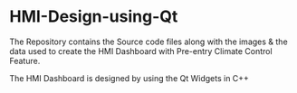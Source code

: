 # HMI-Design-using-Qt

The Repository contains the Source code files along with the images & the data used to create the HMI Dashboard with Pre-entry Climate Control Feature.

The HMI Dashboard is designed by using the Qt Widgets in C++
